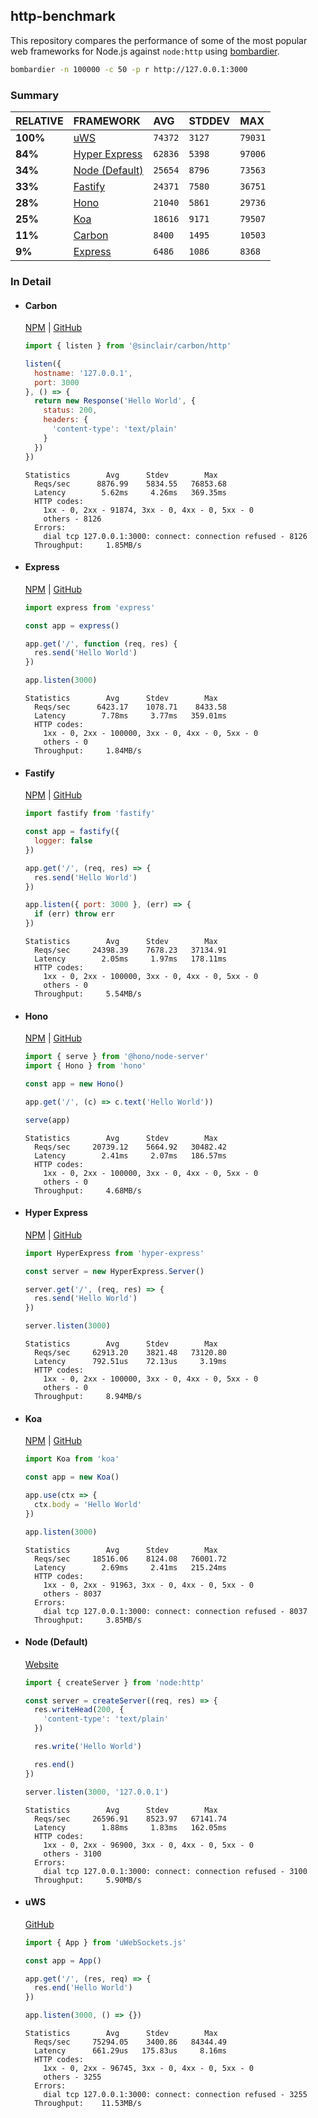 ## http-benchmark

This repository compares the performance of some of the most popular web frameworks for Node.js against `node:http` using [bombardier](https://github.com/codesenberg/bombardier).

```bash
bombardier -n 100000 -c 50 -p r http://127.0.0.1:3000
```

### Summary

| RELATIVE | FRAMEWORK | AVG | STDDEV | MAX |
| :--- | :--- | :--- | :--- | :--- |
| **100%** | [uWS](#uws) | `74372` | `3127` | `79031` |
| **84%** | [Hyper Express](#hyper-express) | `62836` | `5398` | `97006` |
| **34%** | [Node (Default)](#node-default) | `25654` | `8796` | `73563` |
| **33%** | [Fastify](#fastify) | `24371` | `7580` | `36751` |
| **28%** | [Hono](#hono) | `21040` | `5861` | `29736` |
| **25%** | [Koa](#koa) | `18616` | `9171` | `79507` |
| **11%** | [Carbon](#carbon) | `8400` | `1495` | `10503` |
| **9%** | [Express](#express) | `6486` | `1086` | `8368` |


### In Detail

- #### Carbon
  [NPM](https://npmjs.com/@sinclair/carbon) | [GitHub](https://github.com/sinclairzx81/carbon)
  ```js
  import { listen } from '@sinclair/carbon/http'

  listen({
    hostname: '127.0.0.1',
    port: 3000
  }, () => {
    return new Response('Hello World', {
      status: 200,
      headers: {
        'content-type': 'text/plain'
      }
    })
  })
  ```

  ```
  Statistics        Avg      Stdev        Max
    Reqs/sec      8876.99    5834.55   76853.68
    Latency        5.62ms     4.26ms   369.35ms
    HTTP codes:
      1xx - 0, 2xx - 91874, 3xx - 0, 4xx - 0, 5xx - 0
      others - 8126
    Errors:
      dial tcp 127.0.0.1:3000: connect: connection refused - 8126
    Throughput:     1.85MB/s
  ```

- #### Express
  [NPM](https://npmjs.com/express) | [GitHub](https://github.com/expressjs/express)
  ```js
  import express from 'express'

  const app = express()

  app.get('/', function (req, res) {
    res.send('Hello World')
  })

  app.listen(3000)
  ```

  ```
  Statistics        Avg      Stdev        Max
    Reqs/sec      6423.17    1078.71    8433.58
    Latency        7.78ms     3.77ms   359.01ms
    HTTP codes:
      1xx - 0, 2xx - 100000, 3xx - 0, 4xx - 0, 5xx - 0
      others - 0
    Throughput:     1.84MB/s
  ```

- #### Fastify
  [NPM](https://npmjs.com/fastify) | [GitHub](https://github.com/fastify/fastify)
  ```js
  import fastify from 'fastify'

  const app = fastify({
    logger: false
  })

  app.get('/', (req, res) => {
    res.send('Hello World')
  })

  app.listen({ port: 3000 }, (err) => {
    if (err) throw err
  })
  ```

  ```
  Statistics        Avg      Stdev        Max
    Reqs/sec     24398.39    7678.23   37134.91
    Latency        2.05ms     1.97ms   178.11ms
    HTTP codes:
      1xx - 0, 2xx - 100000, 3xx - 0, 4xx - 0, 5xx - 0
      others - 0
    Throughput:     5.54MB/s
  ```

- #### Hono
  [NPM](https://npmjs.com/hono) | [GitHub](https://github.com/honojs/hono)
  ```js
  import { serve } from '@hono/node-server'
  import { Hono } from 'hono'

  const app = new Hono()

  app.get('/', (c) => c.text('Hello World'))

  serve(app)
  ```

  ```
  Statistics        Avg      Stdev        Max
    Reqs/sec     20739.12    5664.92   30482.42
    Latency        2.41ms     2.07ms   186.57ms
    HTTP codes:
      1xx - 0, 2xx - 100000, 3xx - 0, 4xx - 0, 5xx - 0
      others - 0
    Throughput:     4.68MB/s
  ```

- #### Hyper Express
  [NPM](https://npmjs.com/hyper-express) | [GitHub](https://github.com/kartikk221/hyper-express)
  ```js
  import HyperExpress from 'hyper-express'

  const server = new HyperExpress.Server()

  server.get('/', (req, res) => {
    res.send('Hello World')
  })

  server.listen(3000)
  ```

  ```
  Statistics        Avg      Stdev        Max
    Reqs/sec     62913.20    3821.48   73120.80
    Latency      792.51us    72.13us     3.19ms
    HTTP codes:
      1xx - 0, 2xx - 100000, 3xx - 0, 4xx - 0, 5xx - 0
      others - 0
    Throughput:     8.94MB/s
  ```

- #### Koa
  [NPM](https://npmjs.com/koa) | [GitHub](https://github.com/koajs/koa)
  ```js
  import Koa from 'koa'

  const app = new Koa()

  app.use(ctx => {
    ctx.body = 'Hello World'
  })

  app.listen(3000)
  ```

  ```
  Statistics        Avg      Stdev        Max
    Reqs/sec     18516.06    8124.08   76001.72
    Latency        2.69ms     2.41ms   215.24ms
    HTTP codes:
      1xx - 0, 2xx - 91963, 3xx - 0, 4xx - 0, 5xx - 0
      others - 8037
    Errors:
      dial tcp 127.0.0.1:3000: connect: connection refused - 8037
    Throughput:     3.85MB/s
  ```

- #### Node (Default)
  [Website](https://nodejs.org/api/http.html)
  ```js
  import { createServer } from 'node:http'

  const server = createServer((req, res) => {
    res.writeHead(200, {
      'content-type': 'text/plain'
    })

    res.write('Hello World')

    res.end()
  })

  server.listen(3000, '127.0.0.1')
  ```

  ```
  Statistics        Avg      Stdev        Max
    Reqs/sec     26596.91    8523.97   67141.74
    Latency        1.88ms     1.83ms   162.05ms
    HTTP codes:
      1xx - 0, 2xx - 96900, 3xx - 0, 4xx - 0, 5xx - 0
      others - 3100
    Errors:
      dial tcp 127.0.0.1:3000: connect: connection refused - 3100
    Throughput:     5.90MB/s
  ```

- #### uWS
  [GitHub](https://github.com/uNetworking/uWebSockets.js)
  ```js
  import { App } from 'uWebSockets.js'

  const app = App()

  app.get('/', (res, req) => {
    res.end('Hello World')
  })

  app.listen(3000, () => {})
  ```

  ```
  Statistics        Avg      Stdev        Max
    Reqs/sec     75294.05    3400.86   84344.49
    Latency      661.29us   175.83us     8.16ms
    HTTP codes:
      1xx - 0, 2xx - 96745, 3xx - 0, 4xx - 0, 5xx - 0
      others - 3255
    Errors:
      dial tcp 127.0.0.1:3000: connect: connection refused - 3255
    Throughput:    11.53MB/s
  ```


